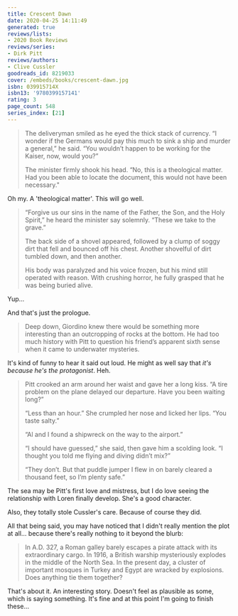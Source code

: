 ```yaml
---
title: Crescent Dawn
date: 2020-04-25 14:11:49
generated: true
reviews/lists:
- 2020 Book Reviews
reviews/series:
- Dirk Pitt
reviews/authors:
- Clive Cussler
goodreads_id: 8219033
cover: /embeds/books/crescent-dawn.jpg
isbn: 039915714X
isbn13: '9780399157141'
rating: 3
page_count: 548
series_index: [21]
---
```

> The deliveryman smiled as he eyed the thick stack of currency. “I wonder if the Germans would pay this much to sink a ship and murder a general,” he said. “You wouldn’t happen to be working for the Kaiser, now, would you?”  
>
> The minister firmly shook his head. “No, this is a theological matter. Had you been able to locate the document, this would not have been necessary."  

<!--more-->

Oh my. A 'theological matter'. This will go well.  

> “Forgive us our sins in the name of the Father, the Son, and the Holy Spirit,” he heard the minister say solemnly. “These we take to the grave.”  
>
> The back side of a shovel appeared, followed by a clump of soggy dirt that fell and bounced off his chest. Another shovelful of dirt tumbled down, and then another.  
>
> His body was paralyzed and his voice frozen, but his mind still operated with reason. With crushing horror, he fully grasped that he was being buried alive.  

Yup...  

And that's just the prologue.  

> Deep down, Giordino knew there would be something more interesting than an outcropping of rocks at the bottom. He had too much history with Pitt to question his friend’s apparent sixth sense when it came to underwater mysteries.

It's kind of funny to hear it said out loud. He might as well say that _it's because he's the protagonist_. Heh.  

> Pitt crooked an arm around her waist and gave her a long kiss. “A tire problem on the plane delayed our departure. Have you been waiting long?”  
>
> “Less than an hour.” She crumpled her nose and licked her lips. “You taste salty.”  
>
> “Al and I found a shipwreck on the way to the airport.”  
>
> “I should have guessed,” she said, then gave him a scolding look. “I thought you told me flying and diving didn’t mix?”  
>
> “They don’t. But that puddle jumper I flew in on barely cleared a thousand feet, so I’m plenty safe.”  

The sea may be Pitt's first love and mistress, but I do love seeing the relationship with Loren finally develop. She's a good character.  

Also, they totally stole Cussler's care. Because of course they did.  

All that being said, you may have noticed that I didn't really mention the plot at all... because there's really nothing to it beyond the blurb:  

> In A.D. 327, a Roman galley barely escapes a pirate attack with its extraordinary cargo. In 1916, a British warship mysteriously explodes in the middle of the North Sea. In the present day, a cluster of important mosques in Turkey and Egypt are wracked by explosions. Does anything tie them together?  

That's about it. An interesting story. Doesn't feel as plausible as some, which is saying something. It's fine and at this point I'm going to finish these...